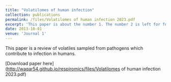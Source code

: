 ```yaml
---
title: "Volatilomes of human infection"
collection: publications
permalink: /files/Volatilomes of human infection 2023.pdf
excerpt: 'This paper is about the number 1. The number 2 is left for future work.'
date: 2013-10-01
venue: 'Journal 1'
---
```

This paper is a review of volatiles sampled from pathogens which contribute to infection in humans.

[Download paper here](http://waqar54.github.io/respiromics/files/Volatilomes of human infection 2023.pdf)
